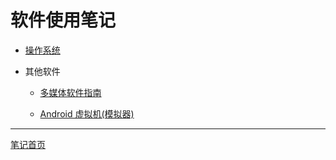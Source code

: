 # 软件使用笔记

+ [操作系统](./operatingSystem/README.md)

+ 其他软件 

   + [多媒体软件指南](./otherSoft/imgSoft.md)

   + [Android 虚拟机(模拟器)](./otherSoft/androidEmulator.md)

---

[笔记首页](../README.md)